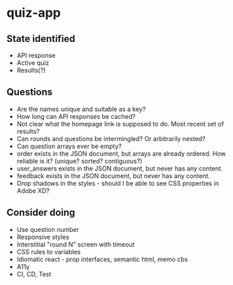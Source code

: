 # quiz-app

## State identified

- API response
- Active quiz
- Results(?)

## Questions

- Are the names unique and suitable as a key?
- How long can API responses be cached?
- Not clear what the homepage link is supposed to do. Most recent set of results?
- Can rounds and questions be intermingled? Or arbitrarily nested?
- Can question arrays ever be empty?
- order exists in the JSON document, but arrays are already ordered. How reliable is it? (unique? sorted? contiguous?)
- user_answers exists in the JSON document, but never has any content.
- feedback exists in the JSON document, but never has any content.
- Drop shadows in the styles - should I be able to see CSS properties in Adobe XD?

## Consider doing

- Use question number
- Responsive styles
- Interstitial "round N" screen with timeout
- CSS rules to variables
- Idiomatic react - prop interfaces, semantic html, memo cbs
- A11y
- CI, CD, Test
